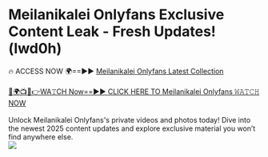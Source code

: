 # Meilanikalei Onlyfans Exclusive Content Leak - Fresh Updates! (lwd0h)

🔥 ACCESS NOW 🌍==►► <a href="https://tinyurl.com/kvy9nzfs" rel="nofollow">Meilanikalei Onlyfans Latest Collection</a>
<br><br>
[🔴🌍📺📱👉WA𝚃CH Now==►► CLICK HERE TO Meilanikalei Onlyfans 𝚆𝙰𝚃𝙲𝙷 NOW](https://tinyurl.com/kvy9nzfs)
<br><br>
Unlock Meilanikalei Onlyfans's private videos and photos today! Dive into the newest 2025 content updates and explore exclusive material you won’t find anywhere else.
<br>
<a href="https://tinyurl.com/kvy9nzfs" rel="nofollow" data-target="animated-image.originalLink"><img src="https://camo.githubusercontent.com/8a4f000d20f83aca3bf7ec5f350d767afa0574a8a352519fd8cfa583a6f93a33/68747470733a2f2f692e696d6775722e636f6d2f644a486b345a712e676966" data-canonical-src="https://i.imgur.com/dJHk4Zq.gif" style="max-width: 100%; display: inline-block;" data-target="animated-image.originalImage"></a>
<br>
